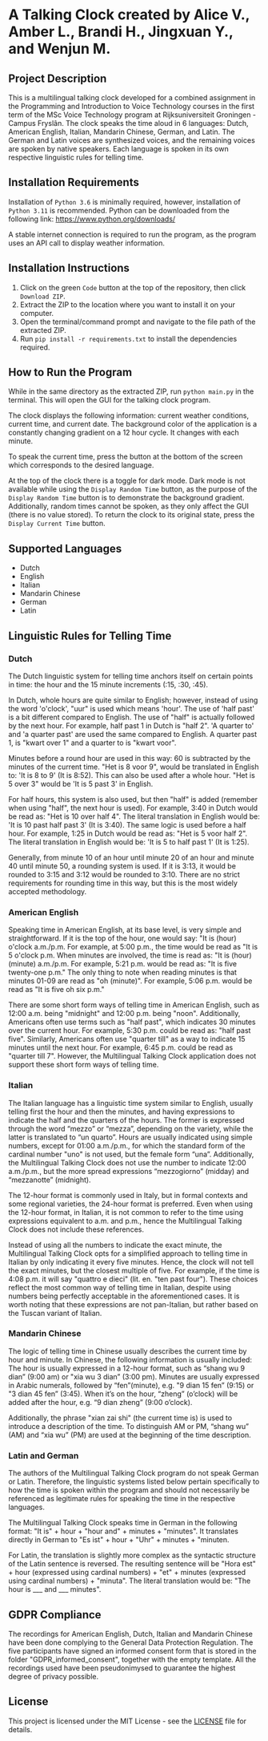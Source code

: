 # A Talking Clock created by Alice V., Amber L., Brandi H., Jingxuan Y., and Wenjun M.

## Project Description
This is a multilingual talking clock developed for a combined assignment in the Programming and Introduction to Voice Technology courses in the first term of the MSc Voice Technology program at Rijksuniversiteit Groningen - Campus Fryslân. The clock speaks the time aloud in 6 languages: Dutch, American English, Italian, Mandarin Chinese, German, and Latin. The German and Latin voices are synthesized voices, and the remaining voices are spoken by native speakers. Each language is spoken in its own respective linguistic rules for telling time. 

## Installation Requirements
Installation of `Python 3.6` is minimally required, however, installation of `Python 3.11` is recommended. Python can be downloaded from the following link: https://www.python.org/downloads/

A stable internet connection is required to run the program, as the program uses an API call to display weather information.

## Installation Instructions
1. Click on the green `Code` button at the top of the repository, then click `Download ZIP`.
2. Extract the ZIP to the location where you want to install it on your computer.
3. Open the terminal/command prompt and navigate to the file path of the extracted ZIP.
4. Run `pip install -r requirements.txt` to install the dependencies required.

## How to Run the Program
While in the same directory as the extracted ZIP, run `python main.py` in the terminal. This will open the GUI for the talking clock program.

The clock displays the following information: current weather conditions, current time, and current date. The background color of the application is a constantly changing gradient on a 12 hour cycle. It changes with each minute.

To speak the current time, press the button at the bottom of the screen which corresponds to the desired language.

At the top of the clock there is a toggle for dark mode. Dark mode is not available while using the `Display Random Time` button, as the purpose of the `Display Random Time` button is to demonstrate the background gradient. Additionally, random times cannot be spoken, as they only affect the GUI (there is no value stored). To return the clock to its original state, press the `Display Current Time` button. 

## Supported Languages
- Dutch
- English
- Italian
- Mandarin Chinese
- German
- Latin

## Linguistic Rules for Telling Time

### Dutch
The Dutch linguistic system for telling time anchors itself on certain points in time: the hour and the 15 minute increments (:15, :30, :45). 

In Dutch, whole hours are quite similar to English; however, instead of using the word 'o'clock', "uur" is used which means 'hour'. The use of 'half past' is a bit different compared to English. The use of "half" is actually followed by the next hour. For example, half past 1 in Dutch is "half 2". 'A quarter to' and 'a quarter past' are used the same compared to English. A quarter past 1, is "kwart over 1" and a quarter to is "kwart voor". 

Minutes before a round hour are used in this way: 60 is subtracted by the minutes of the current time. "Het is 8 voor 9", would be translated in English to: 'It is 8 to 9' (It is 8:52). This can also be used after a whole hour. "Het is 5 over 3" would be 'It is 5 past 3' in English. 

For half hours, this system is also used, but then "half" is added (remember when using "half", the next hour is used). For example, 3:40 in Dutch would be read as: "Het is 10 over half 4". The literal translation in English would be: 'It is 10 past half past 3' (It is 3:40). The same logic is used before a half hour. For example, 1:25 in Dutch would be read as: "Het is 5 voor half 2". The literal translation in English would be: 'It is 5 to half past 1' (It is 1:25). 

Generally, from minute 10 of an hour until minute 20 of an hour and minute 40 until minute 50, a rounding system is used. If it is 3:13, it would be rounded to 3:15 and 3:12 would be rounded to 3:10. There are no strict requirements for rounding time in this way, but this is the most widely accepted methodology.

### American English
Speaking time in American English, at its base level, is very simple and straightforward. If it is the top of the hour, one would say: "It is (hour) o'clock a.m./p.m. For example, at 5:00 p.m., the time would be read as "It is 5 o'clock p.m. When minutes are involved, the time is read as: "It is (hour) (minute) a.m./p.m. For example, 5:21 p.m. would be read as: "It is five twenty-one p.m." The only thing to note when reading minutes is that minutes 01-09 are read as "oh (minute)". For example, 5:06 p.m. would be read as "It is five oh six p.m."

There are some short form ways of telling time in American English, such as 12:00 a.m. being "midnight" and 12:00 p.m. being "noon". Additionally, Americans often use terms such as "half past", which indicates 30 minutes over the current hour. For example, 5:30 p.m. could be read as: "half past five". Similarly, Americans often use "quarter till" as a way to indicate 15 minutes until the next hour. For example, 6:45 p.m. could be read as "quarter till 7". However, the Multilingual Talking Clock application does not support these short form ways of telling time.

### Italian
The Italian language has a linguistic time system similar to English, usually telling first the hour and then the minutes, and having expressions to indicate the half and the quarters of the hours. The former is expressed through the word “mezzo” or “mezza”, depending on the variety, while the latter is translated to “un quarto”. Hours are usually indicated using simple numbers, except for 01:00 a.m./p.m., for which the standard form of the cardinal number "uno" is not used, but the female form “una”. Additionally, the Multilingual Talking Clock does not use the number to indicate 12:00 a.m./p.m., but the more spread expressions “mezzogiorno” (midday) and “mezzanotte” (midnight).

The 12-hour format is commonly used in Italy, but in formal contexts and some regional varieties, the 24-hour format is preferred. Even when using the 12-hour format, in Italian, it is not common to refer to the time using expressions equivalent to a.m. and p.m., hence the Multilingual Talking Clock does not include these references.

Instead of using all the numbers to indicate the exact minute, the Multilingual Talking Clock opts for a simplified approach to telling time in Italian by only indicating it every five minutes. Hence, the clock will not tell the exact minutes, but the closest multiple of five. For example, if the time is 4:08 p.m. it will say "quattro e dieci" (lit. en. "ten past four"). These choices reflect the most common way of telling time in Italian, despite using numbers being perfectly acceptable in the aforementioned cases. It is worth noting that these expressions are not pan-Italian, but rather based on the Tuscan variant of Italian.

### Mandarin Chinese
The logic of telling time in Chinese usually describes the current time by hour and minute. In Chinese, the following information is usually included: The hour is usually expressed in a 12-hour format, such as “shang wu 9 dian” (9:00 am) or "xia wu 3 dian” (3:00 pm). Minutes are usually expressed in Arabic numerals, followed by “fen”(minute), e.g. "9 dian 15 fen” (9:15) or "3 dian 45 fen” (3:45). When it’s on the hour, “zheng” (o’clock) will be added after the hour, e.g. “9 dian zheng” (9:00 o’clock). 

Additionally, the phrase "xian zai shi" (the current time is) is used to introduce a description of the time. To distinguish AM or PM, “shang wu” (AM) and “xia wu” (PM) are used at the beginning of the time description.

### Latin and German
The authors of the Multilingual Talking Clock program do not speak German or Latin. Therefore, the linguistic systems listed below pertain specifically to how the time is spoken within the program and should not necessarily be referenced as legitimate rules for speaking the time in the respective languages.

The Multilingual Talking Clock speaks time in German in the following format: "It is" + hour + "hour and" + minutes + "minutes". It translates directly in German to "Es ist" + hour + "Uhr" + minutes + "minuten.

For Latin, the translation is slightly more complex as the syntactic structure of the Latin sentence is reversed. The resulting sentence will be "Hora est" + hour (expressed using cardinal numbers) + "et" + minutes (expressed using cardinal numbers) + "minuta". The literal translation would be: "The hour is ___ and ___ minutes".

## GDPR Compliance
The recordings for American English, Dutch, Italian and Mandarin Chinese have been done complying to the General Data Protection Regulation. The five participants have signed an informed consent form that is stored in the folder "GDPR_informed_consent", together with the empty template. All the recordings used have been pseudonimysed to guarantee the highest degree of privacy possible.

## License
This project is licensed under the MIT License - see the [LICENSE](LICENSE.txt) file for details.

